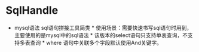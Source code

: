 # SqlHandle
 * mysql语法 sql语句拼接工具简类  * 使用场景：需要快速书写sql语句时用到，主要使用的是mysql中的sql语法  * 该版本的select语句只支持单表查询，不支持多表查询  * where 语句中关联多个字段默认使用And关键字。
